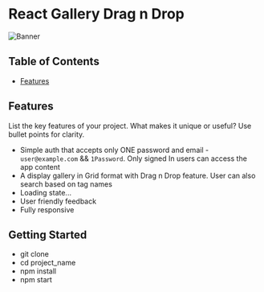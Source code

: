 # React Gallery Drag n Drop 

![Banner](Home.png)

## Table of Contents

- [Features](#features)


## Features

List the key features of your project. What makes it unique or useful? Use bullet points for clarity.

- Simple auth that accepts only ONE password and email - `user@example.com` && `1Password`. Only signed In users can access the app content
- A display gallery in Grid format with Drag n Drop feature. User can also search based on tag names
- Loading state...
- User friendly feedback
- Fully responsive

## Getting Started
- git clone
- cd project_name
- npm install
- npm start
